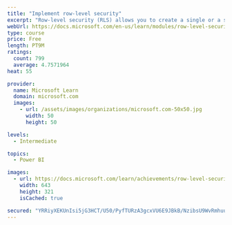 ```yaml
---
title: "Implement row-level security"
excerpt: "Row-level security (RLS) allows you to create a single or a set of reports that targets data for a specific user. In this module, you will learn how to implement RLS by using either a static or dynamic method and how Microsoft Power BI simplifies testing RLS in Power BI Desktop and Power BI service."
webUrl: https://docs.microsoft.com/en-us/learn/modules/row-level-security-power-bi/
type: course
price: Free
length: PT9M
ratings:
  count: 799
  average: 4.7571964
heat: 55

provider:
  name: Microsoft Learn
  domain: microsoft.com
  images:
    - url: /assets/images/organizations/microsoft.com-50x50.jpg
      width: 50
      height: 50

levels:
  - Intermediate

topics:
  - Power BI

images:
  - url: https://docs.microsoft.com/learn/achievements/row-level-security-power-bi-social.png
    width: 643
    height: 321
    isCached: true

secured: "YRRiyXEKUnIsi5jG3HCT/U50/PyfTURzA3gcxVU6E9JBkB/NzibsU9WvRmhuuygD2FzLgaUlg/xQFVRnnBLcxgSD1BRU18A/gnZVOaNYs/JPvtMzHc0Y9PqGmwGy427Jj/habCm6WxxBou8NGGDlR+/8pki5GOjwMLxREcC/W/ezzU7WWTHKv+q0KPux9R55UeVVU8eEbYaDKMNgbKV/MObGVMsakvKHWb7r74GQy4WfTXF1p4topUU3RBmqtz2vVHlXD0SF3o+/g4duoeaXr8L6oWptbtbvGdCkDbvMWQfByKFPMo18vwixm2EG4alO3srUtQXcUdRG/+TO9btd+8eMlyjNhN/a+dh00w4Cx7X+jDcL4zj2WCWT4Lcqb3IlWA1QrLl2MiJKFpvefyKVhwsZhsI9+Tjgq1i00E12qvQ=;Kum2tIGNDPF6GQRW2ecZUQ=="
---
```


